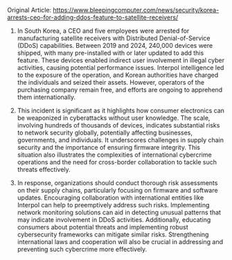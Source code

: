 Original Article: https://www.bleepingcomputer.com/news/security/korea-arrests-ceo-for-adding-ddos-feature-to-satellite-receivers/

1) In South Korea, a CEO and five employees were arrested for manufacturing satellite receivers with Distributed Denial-of-Service (DDoS) capabilities. Between 2019 and 2024, 240,000 devices were shipped, with many pre-installed with or later updated to add this feature. These devices enabled indirect user involvement in illegal cyber activities, causing potential performance issues. Interpol intelligence led to the exposure of the operation, and Korean authorities have charged the individuals and seized their assets. However, operators of the purchasing company remain free, and efforts are ongoing to apprehend them internationally.

2) This incident is significant as it highlights how consumer electronics can be weaponized in cyberattacks without user knowledge. The scale, involving hundreds of thousands of devices, indicates substantial risks to network security globally, potentially affecting businesses, governments, and individuals. It underscores challenges in supply chain security and the importance of ensuring firmware integrity. This situation also illustrates the complexities of international cybercrime operations and the need for cross-border collaboration to tackle such threats effectively.

3) In response, organizations should conduct thorough risk assessments on their supply chains, particularly focusing on firmware and software updates. Encouraging collaboration with international entities like Interpol can help to preemptively address such risks. Implementing network monitoring solutions can aid in detecting unusual patterns that may indicate involvement in DDoS activities. Additionally, educating consumers about potential threats and implementing robust cybersecurity frameworks can mitigate similar risks. Strengthening international laws and cooperation will also be crucial in addressing and preventing such cybercrime more effectively.